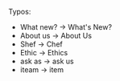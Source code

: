 Typos:

- What new? -> What's New?
- About us -> About Us
- Shef -> Chef
- Ethic -> Ethics
- ask as -> ask us
- iteam -> item
